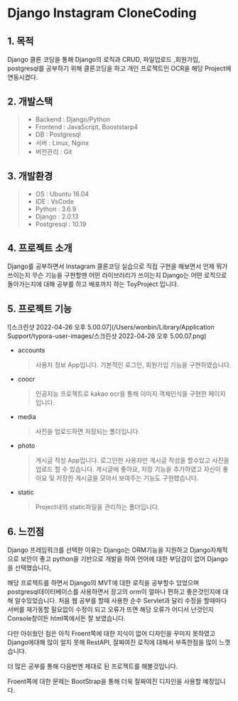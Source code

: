 # Django Instagram CloneCoding

## 1. 목적

Django 클론 코딩을 통해 Django의 로직과 CRUD, 파일업로드 ,회원가입, postgresql를 공부하기 위해 클론코딩을 하고 개인 프로젝트인 OCR을 해당 Project에 연동시켰다.

## 2. 개발스택

> - Backend : Django/Python
> - Frontend : JavaScript, Booststarp4
> - DB : Postgresql
> - 서버 : Linux, Nginx
> - 버전관리 : Git

## 3. 개발환경

> - OS : Ubuntu 18.04
> - IDE : VsCode
> - Python : 3.6.9
> - Django : 2.0.13
> - Postgresql : 10.19

## 4. 프로젝트 소개

Django를 공부하면서 Instagram 클론코딩 실습으로 직접 구현을 해보면서 언제 뭐가 쓰이는지 무슨 기능을 구현할땐 어떤 라이브러리가 쓰이는지 Django는 어떤 로직으로 돌아가는지에 대해 공부를 하고 배포까지 하는 ToyProject 입니다.

## 5. 프로젝트 기능

![스크린샷 2022-04-26 오후 5.00.07](/Users/wonbin/Library/Application Support/typora-user-images/스크린샷 2022-04-26 오후 5.00.07.png)

- accounts

  > 사용자 정보 App입니다. 기본적인 로그인, 회원가입 기능을 구현하였습니다.

- coocr

  > 인공지능 프로젝트로 kakao ocr을 통해 이미지 객체인식을 구현한 페이지 입니다.

- media

  > 사진을 업로드하면 저장되는 폴더입니다.

- photo

  > 게시글 작성 App입니다. 로그인한 사용자만 게시글 작성을 할수있고 사진을 업로드 할 수 있습니다. 게시글에 좋아요, 저장 기능을 추가하였고 자신이 좋아요 및 저장한 게시글을 모아서 보여주는 기능도 구현했습니다.

- static

  > Project내의 static파일을 관리하는 폴더입니다.

## 6. 느낀점

 Django 프레임워크를 선택한 이유는 Django는 ORM기능을 지원하고 Django자체적으로 보안이 좋고 python을 기반으로 개발을 하여 언어에 대한 부담감이 없어 Django을 선택했습니다,

해당 프로젝트를 하면서 Django의 MVT에 대한 로직을 공부할수 있었으며 postgresql데이터베이스를 사용하면서 장고의 orm이 얼마나 편하고 좋은것인지에 대해 알수있었습니다. 처음 웹 공부를 할때 사용한 순수 Servlet과 달리 수정을 할때마다 서버를 재가동할 필요없이 수정이 되고 오류가 뜨면 해당 오류가 어디서 난것인지 Console창이든 html쪽에서든 잘 보였습니다.

다만 아쉬웠던 점은 아직 Froent쪽에 대한 지식이 없어 디자인을 꾸미지 못하였고 Django에대해 많이 알지 못해 RestAPI, 잘짜여진 로직에 대해서 부족한점을 많이 느꼇습니다.

더 많은 공부를 통해 다음번엔 제대로 된 프로젝트를 해볼것입니다.

Froent쪽에 대한 문제는 BootStrap을 통해 더욱 잘짜여진 디자인을 사용할 예정입니다.